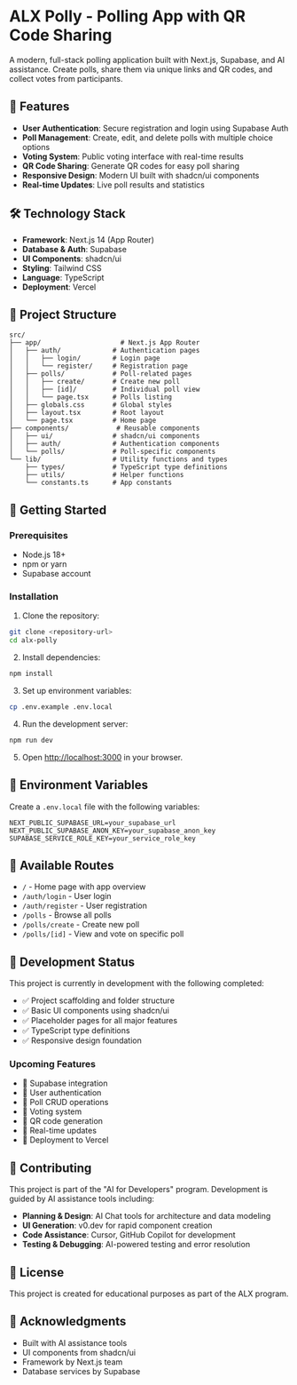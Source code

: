 # ALX Polly - Polling App with QR Code Sharing

A modern, full-stack polling application built with Next.js, Supabase, and AI assistance. Create polls, share them via unique links and QR codes, and collect votes from participants.

## 🚀 Features

- **User Authentication**: Secure registration and login using Supabase Auth
- **Poll Management**: Create, edit, and delete polls with multiple choice options
- **Voting System**: Public voting interface with real-time results
- **QR Code Sharing**: Generate QR codes for easy poll sharing
- **Responsive Design**: Modern UI built with shadcn/ui components
- **Real-time Updates**: Live poll results and statistics

## 🛠️ Technology Stack

- **Framework**: Next.js 14 (App Router)
- **Database & Auth**: Supabase
- **UI Components**: shadcn/ui
- **Styling**: Tailwind CSS
- **Language**: TypeScript
- **Deployment**: Vercel

## 📁 Project Structure

```
src/
├── app/                    # Next.js App Router
│   ├── auth/             # Authentication pages
│   │   ├── login/        # Login page
│   │   └── register/     # Registration page
│   ├── polls/            # Poll-related pages
│   │   ├── create/       # Create new poll
│   │   ├── [id]/         # Individual poll view
│   │   └── page.tsx      # Polls listing
│   ├── globals.css       # Global styles
│   ├── layout.tsx        # Root layout
│   └── page.tsx          # Home page
├── components/            # Reusable components
│   ├── ui/               # shadcn/ui components
│   ├── auth/             # Authentication components
│   └── polls/            # Poll-specific components
└── lib/                  # Utility functions and types
    ├── types/            # TypeScript type definitions
    ├── utils/            # Helper functions
    └── constants.ts      # App constants
```

## 🚀 Getting Started

### Prerequisites

- Node.js 18+ 
- npm or yarn
- Supabase account

### Installation

1. Clone the repository:
```bash
git clone <repository-url>
cd alx-polly
```

2. Install dependencies:
```bash
npm install
```

3. Set up environment variables:
```bash
cp .env.example .env.local
```

4. Run the development server:
```bash
npm run dev
```

5. Open [http://localhost:3000](http://localhost:3000) in your browser.

## 🔧 Environment Variables

Create a `.env.local` file with the following variables:

```env
NEXT_PUBLIC_SUPABASE_URL=your_supabase_url
NEXT_PUBLIC_SUPABASE_ANON_KEY=your_supabase_anon_key
SUPABASE_SERVICE_ROLE_KEY=your_service_role_key
```

## 📱 Available Routes

- `/` - Home page with app overview
- `/auth/login` - User login
- `/auth/register` - User registration
- `/polls` - Browse all polls
- `/polls/create` - Create new poll
- `/polls/[id]` - View and vote on specific poll

## 🎯 Development Status

This project is currently in development with the following completed:

- ✅ Project scaffolding and folder structure
- ✅ Basic UI components using shadcn/ui
- ✅ Placeholder pages for all major features
- ✅ TypeScript type definitions
- ✅ Responsive design foundation

### Upcoming Features

- 🔄 Supabase integration
- 🔄 User authentication
- 🔄 Poll CRUD operations
- 🔄 Voting system
- 🔄 QR code generation
- 🔄 Real-time updates
- 🔄 Deployment to Vercel

## 🤝 Contributing

This project is part of the "AI for Developers" program. Development is guided by AI assistance tools including:

- **Planning & Design**: AI Chat tools for architecture and data modeling
- **UI Generation**: v0.dev for rapid component creation
- **Code Assistance**: Cursor, GitHub Copilot for development
- **Testing & Debugging**: AI-powered testing and error resolution

## 📄 License

This project is created for educational purposes as part of the ALX program.

## 🙏 Acknowledgments

- Built with AI assistance tools
- UI components from shadcn/ui
- Framework by Next.js team
- Database services by Supabase
